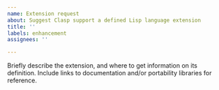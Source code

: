 ```yaml
---
name: Extension request
about: Suggest Clasp support a defined Lisp language extension
title: ''
labels: enhancement
assignees: ''

---
```


Briefly describe the extension, and where to get information on its definition. Include links to documentation and/or portability libraries for reference.
